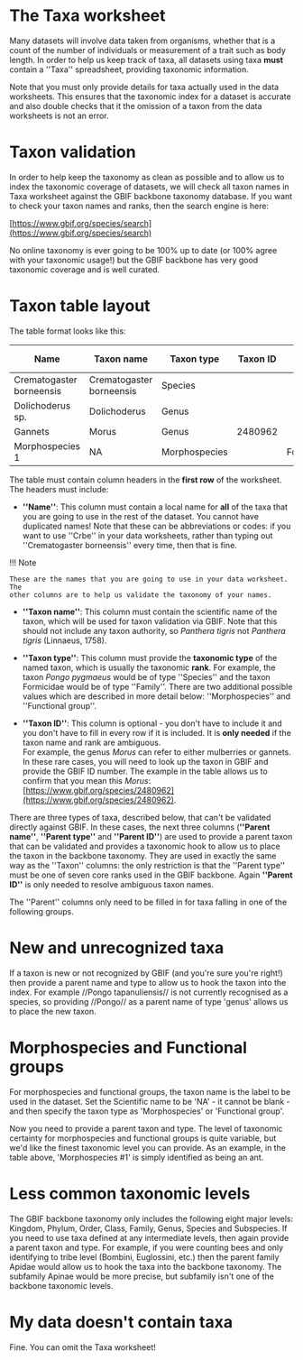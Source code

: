 
# The Taxa worksheet

Many datasets will involve data taken from organisms, whether that is a count of the number of
individuals or measurement of a trait such as body length. In order to help us keep track of
taxa, all datasets using taxa **must** contain a ''Taxa'' spreadsheet, providing taxonomic
information.

Note that you must only provide details for taxa actually used in the data worksheets. This
ensures that the taxonomic index for a dataset is accurate and also double checks that it the
omission of a taxon from the data worksheets is not an error.

# Taxon validation

In order to help keep the taxonomy as clean as possible and to allow us to index the taxonomic
coverage of datasets, we will check all taxon names in Taxa worksheet against the GBIF backbone
taxonomy database. If you want to check your taxon names and ranks, then the search engine is
here:

[https://www.gbif.org/species/search](https://www.gbif.org/species/search)

No online taxonomy is ever going to be 100% up to date (or 100% agree with your taxonomic
usage!) but the GBIF backbone has very good taxonomic coverage and is well curated.

# Taxon table layout

The table format looks like this:

| Name | Taxon name | Taxon type | Taxon ID | Parent name | Parent type | Parent ID |
|---|---|---|---|---|---|---|
| Crematogaster borneensis | Crematogaster borneensis | Species |   |   |   |   |
| Dolichoderus sp. | Dolichoderus | Genus |   |   |   |   |
| Gannets	   | Morus | Genus | 2480962 |   |   |   |
| Morphospecies 1 | NA | Morphospecies |   | Formicidae | Family |   |

The table must contain column headers in the **first row** of the worksheet. The headers must
include:

 * **''Name''**: This column must contain a local name for **all** of the taxa that you are going to use in the rest of the dataset. You cannot have duplicated names! Note that these can be abbreviations or codes: if you want to use ''Crbe'' in your data worksheets, rather than typing out ''Crematogaster borneensis'' every time, then that is fine.

!!! Note

    These are the names that you are going to use in your data worksheet. The 
	other columns are to help us validate the taxonomy of your names.

 * **''Taxon name''**: This column must contain the scientific name of the taxon, which will be used for taxon validation via GBIF. Note that this should not include any taxon authority, so _Panthera tigris_ not _Panthera tigris_ (Linnaeus, 1758).

 * **''Taxon type''**: This column must provide the **taxonomic type** of the named taxon, which is usually the taxonomic **rank**. For example, the taxon _Pongo pygmaeus_ would be of type ''Species'' and the taxon Formicidae would be of type ''Family''. There are two additional possible values which are described in more detail below: ''Morphospecies'' and ''Functional group''.

 * **''Taxon ID''**: This column is optional - you don't have to include it and you don't have to fill in every row if it is included. It is **only needed** if the taxon name and rank are ambiguous.  
     For example, the genus _Morus_ can refer to either mulberries or gannets. In these rare cases, you will need to look up the taxon in GBIF and provide the GBIF ID number. The example in the table allows us to confirm that you mean this _Morus_: [https://www.gbif.org/species/2480962](https://www.gbif.org/species/2480962).

There are three types of taxa, described below, that can't be validated directly against GBIF.
In these cases, the next three columns (**''Parent name''**, **''Parent type''** and **''Parent
ID''**) are used to provide a parent taxon that can be validated and provides a taxonomic hook
to allow us to place the taxon in the backbone taxonomy. They are used in exactly the same way
as the ''Taxon'' columns: the only restriction is that the ''Parent type'' must be one of seven
core ranks used in the GBIF backbone. Again **''Parent ID''** is only needed to resolve ambiguous 
taxon names.

The ''Parent'' columns only need to be filled in for taxa falling in one of the following
groups.

# New and unrecognized taxa

If a taxon is new or not recognized by GBIF (and you're sure you're right!) then provide a
parent name and type to allow us to hook the taxon into the index. For example //Pongo
tapanuliensis// is not currently recognised as a species, so providing //Pongo// as a parent
name of type 'genus' allows us to place the new taxon.

# Morphospecies and Functional groups

For morphospecies and functional groups, the taxon name is the label to be used in the dataset.
Set the Scientific name to be 'NA' - it cannot be blank - and then specify the taxon type as
'Morphospecies' or 'Functional group'.

Now you need to provide a parent taxon and type. The level of taxonomic certainty for
morphospecies and functional groups is quite variable, but we'd like the finest taxonomic level
you can provide. As an example, in the table above, 'Morphospecies #1' is simply identified as
being an ant.

# Less common taxonomic levels

The GBIF backbone taxonomy only includes the following eight major levels: Kingdom, Phylum,
Order, Class, Family, Genus, Species and Subspecies. If you need to use taxa defined at any
intermediate levels, then again provide a parent taxon and type. For example, if you were
counting bees and only identifying to tribe level (Bombini, Euglossini, etc.) then the parent
family Apidae would allow us to hook the taxa into the backbone taxonomy. The subfamily Apinae
would be more precise, but subfamily isn't one of the backbone taxonomic levels.

# My data doesn't contain taxa

Fine. You can omit the Taxa worksheet!